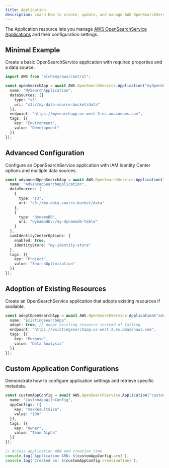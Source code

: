 ```yaml
---
title: Application
description: Learn how to create, update, and manage AWS OpenSearchService Applications using Alchemy Cloud Control.
---
```



The Application resource lets you manage [AWS OpenSearchService Applications](https://docs.aws.amazon.com/opensearchservice/latest/userguide/) and their configuration settings.

## Minimal Example

Create a basic OpenSearchService application with required properties and a data source.

```ts
import AWS from "alchemy/aws/control";

const openSearchApp = await AWS.OpenSearchService.Application("myOpenSearchApp", {
  name: "MySearchApplication",
  dataSources: [{
    type: "s3",
    uri: "s3://my-data-source-bucket/data"
  }],
  endpoint: "https://mysearchapp.us-west-2.es.amazonaws.com",
  tags: [{
    key: "Environment",
    value: "Development"
  }]
});
```

## Advanced Configuration

Configure an OpenSearchService application with IAM Identity Center options and multiple data sources.

```ts
const advancedOpenSearchApp = await AWS.OpenSearchService.Application("advancedOpenSearchApp", {
  name: "AdvancedSearchApplication",
  dataSources: [
    {
      type: "s3",
      uri: "s3://my-data-source-bucket/data"
    },
    {
      type: "dynamoDB",
      uri: "dynamodb://my-dynamodb-table"
    }
  ],
  iamIdentityCenterOptions: {
    enabled: true,
    identityStore: "my-identity-store"
  },
  tags: [{
    key: "Project",
    value: "SearchOptimization"
  }]
});
```

## Adoption of Existing Resources

Create an OpenSearchService application that adopts existing resources if available.

```ts
const adoptOpenSearchApp = await AWS.OpenSearchService.Application("adoptOpenSearchApp", {
  name: "ExistingSearchApp",
  adopt: true, // Adopt existing resource instead of failing
  endpoint: "https://existingsearchapp.us-west-2.es.amazonaws.com",
  tags: [{
    key: "Purpose",
    value: "Data Analysis"
  }]
});
```

## Custom Application Configurations

Demonstrate how to configure application settings and retrieve specific metadata.

```ts
const customAppConfig = await AWS.OpenSearchService.Application("customAppConfig", {
  name: "CustomAppWithConfig",
  appConfigs: [{
    key: "maxResultSize",
    value: "100"
  }],
  tags: [{
    key: "Owner",
    value: "Team Alpha"
  }]
});

// Access application ARN and creation time
console.log(`Application ARN: ${customAppConfig.arn}`);
console.log(`Created on: ${customAppConfig.creationTime}`);
```
